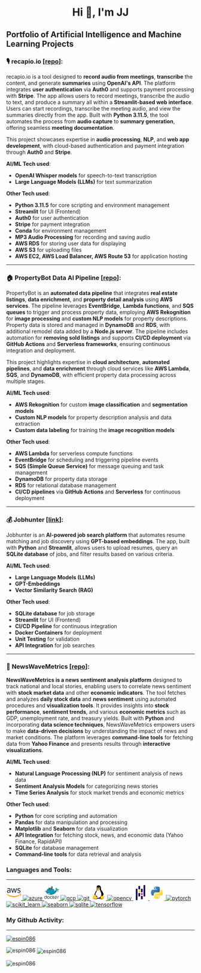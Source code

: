 <h1 align="center">Hi 👋, I'm JJ</h1>

## Portfolio of Artificial Intelligence and Machine Learning Projects

### 🎙️ **recapio.io** [[repo](https://github.com/AI-Solutions-Lab-LLC/recapio.io)]:  
recapio.io is a tool designed to **record audio from meetings**, **transcribe** the content, and generate **summaries** using **OpenAI's API**. The platform integrates **user authentication** via **Auth0** and supports payment processing with **Stripe**. The app allows users to record meetings, transcribe the audio to text, and produce a summary all within a **Streamlit-based web interface**. Users can start recordings, transcribe the meeting audio, and view the summaries directly from the app. Built with **Python 3.11.5**, the tool automates the process from **audio capture** to **summary generation**, offering seamless **meeting documentation**.

This project showcases expertise in **audio processing**, **NLP**, and **web app development**, with cloud-based authentication and payment integration through **Auth0** and **Stripe**.

**AI/ML Tech used**:
- **OpenAI Whisper models** for speech-to-text transcription
- **Large Language Models (LLMs)** for text summarization

**Other Tech used**:
- **Python 3.11.5** for core scripting and environment management
- **Streamlit** for UI (Frontend)
- **Auth0** for user authentication
- **Stripe** for payment integration
- **Conda** for environment management
- **MP3 Audio Processing** for recording and saving audio
- **AWS RDS** for storing user data for displaying
- **AWS S3** for uploading files
- **AWS EC2, AWS Load Balancer, AWS Route 53** for application hosting

---

### 🏠 **PropertyBot Data AI Pipeline** [[repo](https://github.com/propertybot/data-pipeline)]:  
PropertyBot is an **automated data pipeline** that integrates **real estate listings**, **data enrichment**, and **property detail analysis** using **AWS services**. The pipeline leverages **EventBridge**, **Lambda functions**, and **SQS queues** to trigger and process property data, employing **AWS Rekognition** for **image processing** and **custom NLP models** for property descriptions. Property data is stored and managed in **DynamoDB** and **RDS**, with additional remodel data added by a **Node.js server**. The pipeline includes automation for **removing sold listings** and supports **CI/CD deployment** via **GitHub Actions** and **Serverless frameworks**, ensuring continuous integration and deployment.

This project highlights expertise in **cloud architecture**, **automated pipelines**, and **data enrichment** through cloud services like **AWS Lambda**, **SQS**, and **DynamoDB**, with efficient property data processing across multiple stages.

**AI/ML Tech used**:
- **AWS Rekognition** for custom **image classification** and **segmentation models**
- **Custom NLP models** for property description analysis and data extraction
- **Custom data labeling** for training the **image recognition models**

**Other Tech used**:
- **AWS Lambda** for serverless compute functions
- **EventBridge** for scheduling and triggering pipeline events
- **SQS (Simple Queue Service)** for message queuing and task management
- **DynamoDB** for property data storage
- **RDS** for relational database management
- **CI/CD pipelines** via **GitHub Actions** and **Serverless** for continuous deployment

---

### 💰 **Jobhunter** [[link](https://github.com/espin086/GPT-Jobhunter)]:  
Jobhunter is an **AI-powered job search platform** that automates resume matching and job discovery using **GPT-based embeddings**. The app, built with **Python** and **Streamlit**, allows users to upload resumes, query an **SQLite database** of jobs, and filter results based on various criteria. 

**AI/ML Tech used**:
- **Large Language Models (LLMs)**
- **GPT-Embeddings**
- **Vector Similarity Search (RAG)**

**Other Tech used**:
- **SQLite database** for job storage
- **Streamlit** for UI (Frontend)
- **CI/CD Pipeline** for continuous integration
- **Docker Containers** for deployment
- **Unit Testing** for validation
- **API Integration** for job searches

---

### 📰 **NewsWaveMetrics** [[repo](https://github.com/espin086/NewsWaveMetrics)]:  
**NewsWaveMetrics is a news sentiment analysis platform** designed to track national and local stories, enabling users to correlate news sentiment with **stock market data** and other **economic indicators**. The tool fetches and analyzes **daily stock data** and **news sentiment** using automated procedures and **visualization tools**. It provides insights into **stock performance**, **sentiment trends**, and various **economic metrics** such as GDP, unemployment rate, and treasury yields. Built with **Python** and incorporating **data science techniques**, NewsWaveMetrics empowers users to make **data-driven decisions** by understanding the impact of news and market conditions. The platform leverages **command-line tools** for fetching data from **Yahoo Finance** and presents results through **interactive visualizations**.

**AI/ML Tech used**:
- **Natural Language Processing (NLP)** for sentiment analysis of news data
- **Sentiment Analysis Models** for categorizing news stories
- **Time Series Analysis** for stock market trends and economic metrics

**Other Tech used**:
- **Python** for core scripting and automation
- **Pandas** for data manipulation and processing
- **Matplotlib** and **Seaborn** for data visualization
- **API Integration** for fetching stock, news, and economic data (Yahoo Finance, RapidAPI)
- **SQLite** for database management
- **Command-line tools** for data retrieval and analysis

<h3 align="left">Languages and Tools:</h3>

---

<p align="left"> <a href="https://aws.amazon.com" target="_blank" rel="noreferrer"> <img src="https://raw.githubusercontent.com/devicons/devicon/master/icons/amazonwebservices/amazonwebservices-original-wordmark.svg" alt="aws" width="40" height="40"/> </a> <a href="https://azure.microsoft.com/en-in/" target="_blank" rel="noreferrer"> <img src="https://www.vectorlogo.zone/logos/microsoft_azure/microsoft_azure-icon.svg" alt="azure" width="40" height="40"/> </a> <a href="https://www.docker.com/" target="_blank" rel="noreferrer"> <img src="https://raw.githubusercontent.com/devicons/devicon/master/icons/docker/docker-original-wordmark.svg" alt="docker" width="40" height="40"/> </a> <a href="https://cloud.google.com" target="_blank" rel="noreferrer"> <img src="https://www.vectorlogo.zone/logos/google_cloud/google_cloud-icon.svg" alt="gcp" width="40" height="40"/> </a> <a href="https://git-scm.com/" target="_blank" rel="noreferrer"> <img src="https://www.vectorlogo.zone/logos/git-scm/git-scm-icon.svg" alt="git" width="40" height="40"/> </a> <a href="https://www.linux.org/" target="_blank" rel="noreferrer"> <img src="https://raw.githubusercontent.com/devicons/devicon/master/icons/linux/linux-original.svg" alt="linux" width="40" height="40"/> </a> <a href="https://opencv.org/" target="_blank" rel="noreferrer"> <img src="https://www.vectorlogo.zone/logos/opencv/opencv-icon.svg" alt="opencv" width="40" height="40"/> </a> <a href="https://pandas.pydata.org/" target="_blank" rel="noreferrer"> <img src="https://raw.githubusercontent.com/devicons/devicon/2ae2a900d2f041da66e950e4d48052658d850630/icons/pandas/pandas-original.svg" alt="pandas" width="40" height="40"/> </a> <a href="https://www.python.org" target="_blank" rel="noreferrer"> <img src="https://raw.githubusercontent.com/devicons/devicon/master/icons/python/python-original.svg" alt="python" width="40" height="40"/> </a> <a href="https://pytorch.org/" target="_blank" rel="noreferrer"> <img src="https://www.vectorlogo.zone/logos/pytorch/pytorch-icon.svg" alt="pytorch" width="40" height="40"/> </a> <a href="https://scikit-learn.org/" target="_blank" rel="noreferrer"> <img src="https://upload.wikimedia.org/wikipedia/commons/0/05/Scikit_learn_logo_small.svg" alt="scikit_learn" width="40" height="40"/> </a> <a href="https://seaborn.pydata.org/" target="_blank" rel="noreferrer"> <img src="https://seaborn.pydata.org/_images/logo-mark-lightbg.svg" alt="seaborn" width="40" height="40"/> </a> <a href="https://www.sqlite.org/" target="_blank" rel="noreferrer"> <img src="https://www.vectorlogo.zone/logos/sqlite/sqlite-icon.svg" alt="sqlite" width="40" height="40"/> </a> <a href="https://www.tensorflow.org" target="_blank" rel="noreferrer"> <img src="https://www.vectorlogo.zone/logos/tensorflow/tensorflow-icon.svg" alt="tensorflow" width="40" height="40"/> </a> </p>



<h3 align="left">My Github Activity:</h3>

---

<p align="left"> <a href="https://github.com/ryo-ma/github-profile-trophy"><img src="https://github-profile-trophy.vercel.app/?username=espin086" alt="espin086" /></a> </p>

<p align="left">
</p>



<p><img align="left" src="https://github-readme-stats.vercel.app/api/top-langs?username=espin086&show_icons=true&locale=en&layout=compact" alt="espin086" /></p>

<p>&nbsp;<img align="center" src="https://github-readme-stats.vercel.app/api?username=espin086&show_icons=true&locale=en" alt="espin086" /></p>

<p><img align="center" src="https://github-readme-streak-stats.herokuapp.com/?user=espin086&" alt="espin086" /></p>
